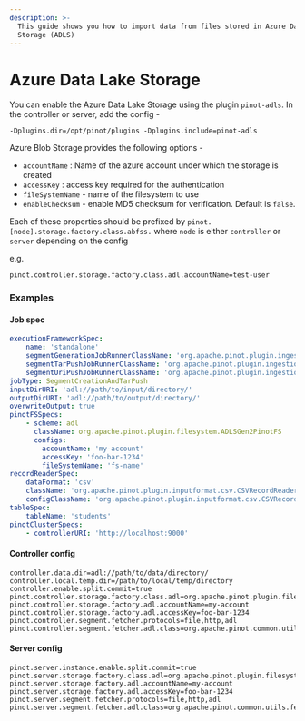 ```yaml
---
description: >-
  This guide shows you how to import data from files stored in Azure Data Lake
  Storage (ADLS)
---
```


# Azure Data Lake Storage

You can enable the Azure Data Lake Storage using the plugin `pinot-adls`. In the controller or server, add the config -

```text
-Dplugins.dir=/opt/pinot/plugins -Dplugins.include=pinot-adls
```

Azure Blob Storage provides the following options -

* `accountName` : Name of the azure account under which the storage is created
* `accessKey` : access key required for the authentication
* `fileSystemName` - name of the filesystem to use
* `enableChecksum` - enable MD5 checksum for verification. Default is `false`.

Each of these properties should be prefixed by `pinot.[node].storage.factory.class.abfss.` where `node` is either `controller` or `server` depending on the config

e.g.

```text
pinot.controller.storage.factory.class.adl.accountName=test-user
```

### Examples

#### Job spec

```yaml
executionFrameworkSpec:
    name: 'standalone'
    segmentGenerationJobRunnerClassName: 'org.apache.pinot.plugin.ingestion.batch.standalone.SegmentGenerationJobRunner'
    segmentTarPushJobRunnerClassName: 'org.apache.pinot.plugin.ingestion.batch.standalone.SegmentTarPushJobRunner'
    segmentUriPushJobRunnerClassName: 'org.apache.pinot.plugin.ingestion.batch.standalone.SegmentUriPushJobRunner'
jobType: SegmentCreationAndTarPush
inputDirURI: 'adl://path/to/input/directory/'
outputDirURI: 'adl://path/to/output/directory/'
overwriteOutput: true
pinotFSSpecs:
    - scheme: adl
      className: org.apache.pinot.plugin.filesystem.ADLSGen2PinotFS
      configs:
        accountName: 'my-account'
        accessKey: 'foo-bar-1234'
        fileSystemName: 'fs-name'
recordReaderSpec:
    dataFormat: 'csv'
    className: 'org.apache.pinot.plugin.inputformat.csv.CSVRecordReader'
    configClassName: 'org.apache.pinot.plugin.inputformat.csv.CSVRecordReaderConfig'
tableSpec:
    tableName: 'students'
pinotClusterSpecs:
    - controllerURI: 'http://localhost:9000'
```

#### Controller config

```text
controller.data.dir=adl://path/to/data/directory/
controller.local.temp.dir=/path/to/local/temp/directory
controller.enable.split.commit=true
pinot.controller.storage.factory.class.adl=org.apache.pinot.plugin.filesystem.ADLSGen2PinotFS
pinot.controller.storage.factory.adl.accountName=my-account
pinot.controller.storage.factory.adl.accessKey=foo-bar-1234
pinot.controller.segment.fetcher.protocols=file,http,adl
pinot.controller.segment.fetcher.adl.class=org.apache.pinot.common.utils.fetcher.PinotFSSegmentFetcher
```

#### Server config

```text
pinot.server.instance.enable.split.commit=true
pinot.server.storage.factory.class.adl=org.apache.pinot.plugin.filesystem.ADLSGen2PinotFS
pinot.server.storage.factory.adl.accountName=my-account
pinot.server.storage.factory.adl.accessKey=foo-bar-1234
pinot.server.segment.fetcher.protocols=file,http,adl
pinot.server.segment.fetcher.adl.class=org.apache.pinot.common.utils.fetcher.PinotFSSegmentFetcher
```

#### 



